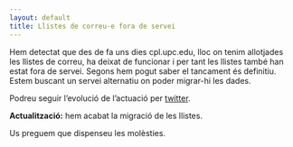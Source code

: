 ```yaml
---
layout: default
title: Llistes de correu-e fora de servei
---
```


Hem detectat que des de fa uns dies cpl.upc.edu, lloc on tenim allotjades les llistes de correu, ha deixat de funcionar i per tant les llistes també han estat fora de servei. Segons hem pogut saber el tancament és definitiu. Estem buscant un servei alternatiu on poder migrar-hi les dades.

Podreu seguir l’evolució de l’actuació per [twitter](https://twitter.com/caliu_cat).

**Actualització:** hem acabat la migració de les llistes.

Us preguem que dispenseu les molèsties.
